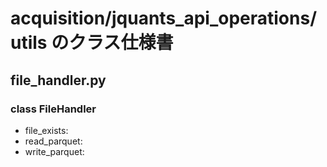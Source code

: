 # acquisition/jquants_api_operations/utils のクラス仕様書

## file_handler.py

### class FileHandler
- file_exists: 
- read_parquet: 
- write_parquet: 

